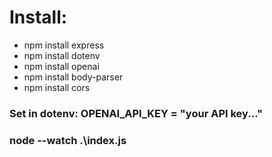 # Install:
- npm install express  
- npm install dotenv
- npm install openai
- npm install body-parser
- npm install cors

### Set in dotenv: OPENAI_API_KEY = "your API key..."

### node --watch .\index.js
